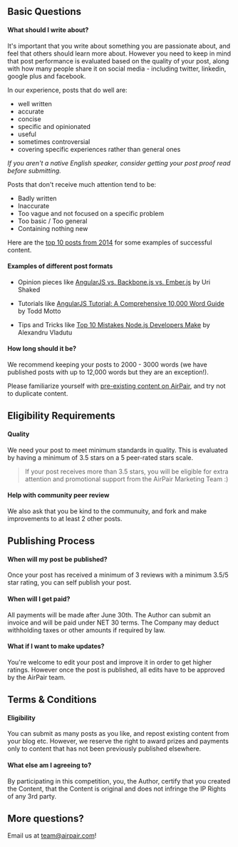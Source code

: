 ## Basic Questions

#### What should I write about?

It's important that you write about something you are passionate about, and feel that others should learn more about. However you need to keep in mind that post performance is evaluated based on the quality of your post, along with how many people share it on social media - including twitter, linkedin, google plus and facebook.

In our experience, posts that do well are:

- well written 
- accurate 
- concise 
- specific and opinionated 
- useful 
- sometimes controversial 
- covering specific experiences rather than general ones 

*If you aren't a native English speaker, consider getting your post proof read before submitting.*

Posts that don't receive much attention tend to be:

- Badly written 
- Inaccurate 
- Too vague and not focused on a specific problem 
- Too basic / Too general 
- Containing nothing new

Here are the [top 10 posts from 2014](https://airpair.com/top-posts-on-airpair-in-2014) for some examples of successful content. 

#### Examples of different post formats 

- Opinion pieces like [AngularJS vs. Backbone.js vs. Ember.js](https://airpair.com/js/javascript-framework-comparison) by Uri Shaked 
- Tutorials like [AngularJS Tutorial: A Comprehensive 10,000 Word Guide](https://airpair.com/angularjs/posts/angularjs-tutorial) by Todd Motto 

- Tips and Tricks like [Top 10 Mistakes Node.js Developers Make](https://airpair.com/node.js/posts/top-10-mistakes-node-developers-make) by Alexandru Vladutu

#### How long should it be?

We recommend keeping your posts to 2000 - 3000 words (we have published posts with up to 12,000 words but they are an exception!). 

Please familiarize yourself with [pre-existing content on AirPair](http://airpair.com/posts), and try not to duplicate content.

## Eligibility Requirements

#### Quality 

We need your post to meet minimum standards in quality. This is evaluated by having a minimum of 3.5 stars on a 5 peer-rated stars scale. 

> If your post receives more than 3.5 stars, you will be eligible for extra attention and promotional support from the AirPair Marketing Team :)

#### Help with community peer review

We also ask that you be kind to the communuity, and fork and make improvements to at least 2 other posts. 

## Publishing Process

#### When will my post be published?

Once your post has received a minimum of 3 reviews with a minimum 3.5/5 star rating, you can self publish your post. 

#### When will I get paid?

All payments will be made after June 30th. The Author can submit an invoice and will be paid under NET 30 terms. The Company may deduct withholding taxes or other amounts if required by law.

#### What if I want to make updates? 

You're welcome to edit your post and improve it in order to get higher ratings. However once the post is published, all edits have to be approved by the AirPair team. 

## Terms & Conditions 

#### Eligibility

You can submit as many posts as you like, and repost existing content from your blog etc. However, we reserve the right to award prizes and payments only to content that has not been previously published elsewhere. 

#### What else am I agreeing to?

By participating in this competition, you, the Author, certify that you created the Content, that the Content is original and does not infringe the IP Rights of any 3rd party.

## More questions? 

Email us at [team@airpair.com](team@airpair.com)!

